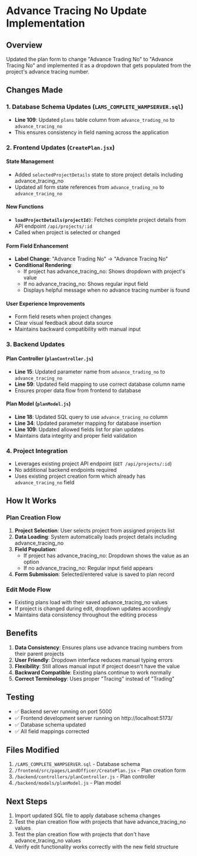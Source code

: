 # Advance Tracing No Update Implementation

## Overview
Updated the plan form to change "Advance Trading No" to "Advance Tracing No" and implemented it as a dropdown that gets populated from the project's advance tracing number.

## Changes Made

### 1. Database Schema Updates (`LAMS_COMPLETE_WAMPSERVER.sql`)
- **Line 109**: Updated `plans` table column from `advance_trading_no` to `advance_tracing_no`
- This ensures consistency in field naming across the application

### 2. Frontend Updates (`CreatePlan.jsx`)

#### State Management
- Added `selectedProjectDetails` state to store project details including advance_tracing_no
- Updated all form state references from `advance_trading_no` to `advance_tracing_no`

#### New Functions
- **`loadProjectDetails(projectId)`**: Fetches complete project details from API endpoint `/api/projects/:id`
- Called when project is selected or changed

#### Form Field Enhancement
- **Label Change**: "Advance Trading No" → "Advance Tracing No"
- **Conditional Rendering**: 
  - If project has advance_tracing_no: Shows dropdown with project's value
  - If no advance_tracing_no: Shows regular input field
  - Displays helpful message when no advance tracing number is found

#### User Experience Improvements
- Form field resets when project changes
- Clear visual feedback about data source
- Maintains backward compatibility with manual input

### 3. Backend Updates

#### Plan Controller (`planController.js`)
- **Line 15**: Updated parameter name from `advance_trading_no` to `advance_tracing_no`
- **Line 59**: Updated field mapping to use correct database column name
- Ensures proper data flow from frontend to database

#### Plan Model (`planModel.js`)
- **Line 18**: Updated SQL query to use `advance_tracing_no` column
- **Line 34**: Updated parameter mapping for database insertion
- **Line 109**: Updated allowed fields list for plan updates
- Maintains data integrity and proper field validation

### 4. Project Integration
- Leverages existing project API endpoint (`GET /api/projects/:id`)
- No additional backend endpoints required
- Uses existing project creation form which already has `advance_tracing_no` field

## How It Works

### Plan Creation Flow
1. **Project Selection**: User selects project from assigned projects list
2. **Data Loading**: System automatically loads project details including advance_tracing_no
3. **Field Population**: 
   - If project has advance_tracing_no: Dropdown shows the value as an option
   - If no advance_tracing_no: Regular input field appears
4. **Form Submission**: Selected/entered value is saved to plan record

### Edit Mode Flow
- Existing plans load with their saved advance_tracing_no values
- If project is changed during edit, dropdown updates accordingly
- Maintains data consistency throughout the editing process

## Benefits
1. **Data Consistency**: Ensures plans use advance tracing numbers from their parent projects
2. **User Friendly**: Dropdown interface reduces manual typing errors
3. **Flexibility**: Still allows manual input if project doesn't have the value
4. **Backward Compatible**: Existing plans continue to work normally
5. **Correct Terminology**: Uses proper "Tracing" instead of "Trading"

## Testing
- ✅ Backend server running on port 5000
- ✅ Frontend development server running on http://localhost:5173/
- ✅ Database schema updated
- ✅ All field mappings corrected

## Files Modified
1. `/LAMS_COMPLETE_WAMPSERVER.sql` - Database schema
2. `/frontend/src/pages/LandOfficer/CreatePlan.jsx` - Plan creation form
3. `/backend/controllers/planController.js` - Plan controller
4. `/backend/models/planModel.js` - Plan model

## Next Steps
1. Import updated SQL file to apply database schema changes
2. Test the plan creation flow with projects that have advance_tracing_no values
3. Test the plan creation flow with projects that don't have advance_tracing_no values
4. Verify edit functionality works correctly with the new field structure
